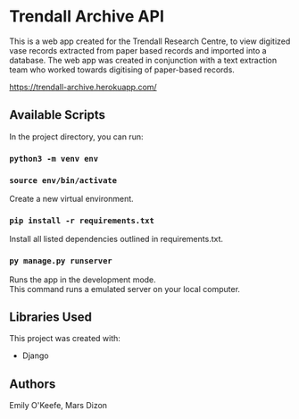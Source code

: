 # Trendall Archive API
This is a web app created for the Trendall Research Centre, to view digitized vase 
records extracted from paper based records and imported into a database. The web app 
was created in conjunction with a text extraction team who worked towards digitising 
of paper-based records.

https://trendall-archive.herokuapp.com/

## Available Scripts

In the project directory, you can run:

### `python3 -m venv env`
### `source env/bin/activate`

Create a new virtual environment.

### `pip install -r requirements.txt`

Install all listed dependencies outlined in requirements.txt.

### `py manage.py runserver`

Runs the app in the development mode.<br />
This command runs a emulated server on your local computer. 

## Libraries Used
This project was created with:
- Django

## Authors
Emily O'Keefe, Mars Dizon
